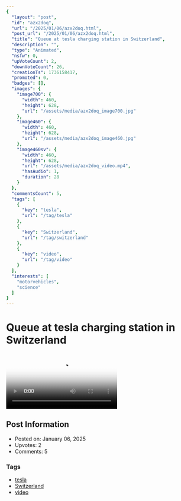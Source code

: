 ```yaml
---
{
  "layout": "post",
  "id": "azx2doq",
  "url": "/2025/01/06/azx2doq.html",
  "post_url": "/2025/01/06/azx2doq.html",
  "title": "Queue at tesla charging station in Switzerland",
  "description": "",
  "type": "Animated",
  "nsfw": 0,
  "upVoteCount": 2,
  "downVoteCount": 26,
  "creationTs": 1736158417,
  "promoted": 0,
  "badges": [],
  "images": {
    "image700": {
      "width": 460,
      "height": 628,
      "url": "/assets/media/azx2doq_image700.jpg"
    },
    "image460": {
      "width": 460,
      "height": 628,
      "url": "/assets/media/azx2doq_image460.jpg"
    },
    "image460sv": {
      "width": 460,
      "height": 628,
      "url": "/assets/media/azx2doq_video.mp4",
      "hasAudio": 1,
      "duration": 28
    }
  },
  "commentsCount": 5,
  "tags": [
    {
      "key": "tesla",
      "url": "/tag/tesla"
    },
    {
      "key": "Switzerland",
      "url": "/tag/switzerland"
    },
    {
      "key": "video",
      "url": "/tag/video"
    }
  ],
  "interests": [
    "motorvehicles",
    "science"
  ]
}
---
```


# Queue at tesla charging station in Switzerland

<video controls playsinline loop poster="/assets/media/azx2doq_image460.jpg">
  <source src="/assets/media/azx2doq_video.mp4" type="video/mp4">
  Your browser does not support the video tag.
</video>

## Post Information

- Posted on: January 06, 2025
- Upvotes: 2
- Comments: 5

### Tags

- [tesla](/tag/tesla)
- [Switzerland](/tag/Switzerland)
- [video](/tag/video)

